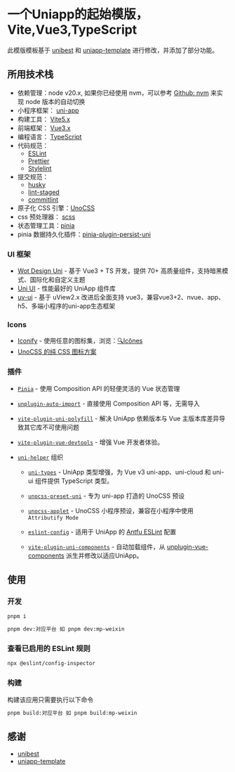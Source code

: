 # 一个Uniapp的起始模版，Vite,Vue3,TypeScript

此模版模板基于 [unibest](https://github.com/feige996/unibest) 和 [uniapp-template](https://github.com/yang1206/uniapp-template) 进行修改，并添加了部分功能。

## 所用技术栈

- 依赖管理：node v20.x, 如果你已经使用 nvm，可以参考 [Github: nvm](https://github.com/nvm-sh/nvm#deeper-shell-integration) 来实现 node 版本的自动切换
- 小程序框架： [uni-app](https://uniapp.dcloud.io/)
- 构建工具： [Vite5.x](https://cn.vitejs.dev/)
- 前端框架： [Vue3.x](https://v3.cn.vuejs.org/)
- 编程语言： [TypeScript](https://www.typescriptlang.org/)
- 代码规范：
  - [ESLint](https://eslint.org/)
  - [Prettier](https://prettier.io/)
  - [Stylelint](https://stylelint.io/)
- 提交规范：
  - [husky](https://typicode.github.io/husky/#/)
  - [lint-staged](https://www.npmjs.com/package/lint-staged)
  - [commitlint](https://commitlint.js.org/#/)
- 原子化 CSS 引擎：[UnoCSS](https://github.com/unocss/unocss)
- css 预处理器： [scss](https://sass-lang.com/)
- 状态管理工具：[pinia](https://pinia.vuejs.org/)
- pinia 数据持久化插件：[pinia-plugin-persist-uni](https://allen-1998.github.io/pinia-plugin-persist-uni/)

### UI 框架

- [Wot Design Uni](https://github.com/Moonofweisheng/wot-design-uni) - 基于 Vue3 + TS 开发，提供 70+ 高质量组件，支持暗黑模式、国际化和自定义主题
- [Uni UI](https://github.com/dcloudio/uni-ui) - 性能最好的 UniApp 组件库
- [uv-ui](https://github.com/climblee/uv-ui) - 基于 uView2.x 改进后全面支持 vue3，兼容vue3+2、nvue、app、h5、多端小程序的uni-app生态框架

### Icons

- [Iconify](https://iconify.design) - 使用任意的图标集，浏览：[🔍Icônes](https://icones.netlify.app/)
- [UnoCSS 的纯 CSS 图标方案](https://github.com/antfu/unocss/tree/main/packages/preset-icons)

### 插件

- [`Pinia`](https://pinia.vuejs.org) - 使用 Composition API 的轻便灵活的 Vue 状态管理
- [`unplugin-auto-import`](https://github.com/antfu/unplugin-auto-import) - 直接使用 Composition API 等，无需导入
- [`vite-plugin-uni-polyfill`](https://github.com/Ares-Chang/vite-plugin-uni-polyfill) - 解决 UniApp 依赖版本与 Vue 主版本库差异导致其它库不可使用问题
- [`vite-plugin-vue-devtools`](https://github.com/webfansplz/vite-plugin-vue-devtools) - 增强 Vue 开发者体验。
- [`uni-helper`](https://github.com/uni-helper) 组织

  - [`uni-types`](https://github.com/uni-helper/uni-typed/tree/main/packages/uni-types) - UniApp 类型增强，为 Vue v3 uni-app、uni-cloud 和 uni-ui 组件提供 TypeScript 类型。

  - [`unocss-preset-uni`](https://github.com/uni-helper/unocss-preset-uni) - 专为 uni-app 打造的 UnoCSS 预设

  - [`unocss-applet`](https://github.com/unocss-applet/unocss-applet) - UnoCSS 小程序预设，兼容在小程序中使用 `Attributify Mode`

  - [`eslint-config`](https://github.com/uni-helper/eslint-config) - 适用于 UniApp 的 [Antfu ESLint](https://github.com/antfu/eslint-config) 配置
  - [`vite-plugin-uni-components`](https://github.com/uni-helper/vite-plugin-uni-components) - 自动加载组件，从 [unplugin-vue-components](https://github.com/unplugin/unplugin-vue-components) 派生并修改以适应UniApp。

## 使用

### 开发

```bash
pnpm i
```

```bash
pnpm dev:对应平台 如 pnpm dev:mp-weixin
```

### 查看已启用的 ESLint 规则

```bash
npx @eslint/config-inspector
```

### 构建

构建该应用只需要执行以下命令

```bash
pnpm build:对应平台 如 pnpm build:mp-weixin
```

## 感谢

- [unibest](https://github.com/feige996/unibest)
- [uniapp-template](https://github.com/yang1206/uniapp-template)
